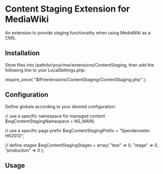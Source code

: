 # Content Staging Extension for MediaWiki

An extension to provide staging functionality when using MediaWiki as a
CMS.

## Installation

Store files into /path/to/your/mw/extensions/ContentStaging, then add 
the following line to your LocalSettings.php:

require_once( "$IP/extensions/ContentStaging/ContentStaging.php" );


## Configuration

Define globals according to your desired configuration:

// use a specific namespace for managed content
$wgContentStagingNamespace = NS_MAIN;

// use a specific page prefix
$wgContentStagingPrefix = "Spendenseite-HK2013";

// define stages
$wgContentStagingStages = array(
	"test" => 0,
	"stage" => 0,
	"production" => 0
);


## Usage

